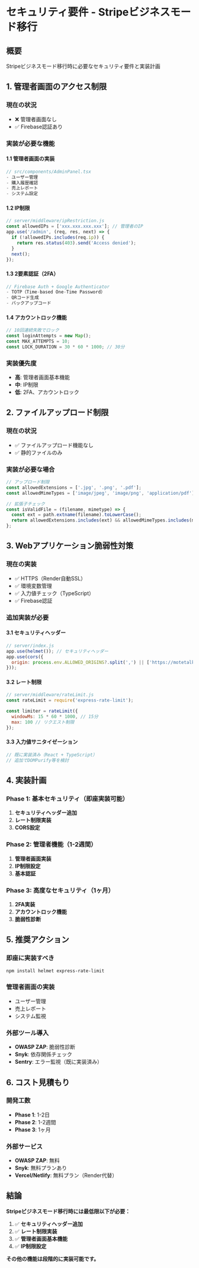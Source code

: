 # セキュリティ要件 - Stripeビジネスモード移行

## 概要
Stripeビジネスモード移行時に必要なセキュリティ要件と実装計画

## 1. 管理者画面のアクセス制限

### 現在の状況
- ❌ 管理者画面なし
- ✅ Firebase認証あり

### 実装が必要な機能

#### 1.1 管理者画面の実装
```typescript
// src/components/AdminPanel.tsx
- ユーザー管理
- 購入履歴確認
- 売上レポート
- システム設定
```

#### 1.2 IP制限
```javascript
// server/middleware/ipRestriction.js
const allowedIPs = ['xxx.xxx.xxx.xxx']; // 管理者のIP
app.use('/admin', (req, res, next) => {
  if (!allowedIPs.includes(req.ip)) {
    return res.status(403).send('Access denied');
  }
  next();
});
```

#### 1.3 2要素認証（2FA）
```typescript
// Firebase Auth + Google Authenticator
- TOTP（Time-based One-Time Password）
- QRコード生成
- バックアップコード
```

#### 1.4 アカウントロック機能
```javascript
// 10回連続失敗でロック
const loginAttempts = new Map();
const MAX_ATTEMPTS = 10;
const LOCK_DURATION = 30 * 60 * 1000; // 30分
```

### 実装優先度
- **高**: 管理者画面基本機能
- **中**: IP制限
- **低**: 2FA、アカウントロック

## 2. ファイルアップロード制限

### 現在の状況
- ✅ ファイルアップロード機能なし
- ✅ 静的ファイルのみ

### 実装が必要な場合
```javascript
// アップロード制限
const allowedExtensions = ['.jpg', '.png', '.pdf'];
const allowedMimeTypes = ['image/jpeg', 'image/png', 'application/pdf'];

// 拡張子チェック
const isValidFile = (filename, mimetype) => {
  const ext = path.extname(filename).toLowerCase();
  return allowedExtensions.includes(ext) && allowedMimeTypes.includes(mimetype);
};
```

## 3. Webアプリケーション脆弱性対策

### 現在の実装
- ✅ HTTPS（Render自動SSL）
- ✅ 環境変数管理
- ✅ 入力値チェック（TypeScript）
- ✅ Firebase認証

### 追加実装が必要

#### 3.1 セキュリティヘッダー
```javascript
// server/index.js
app.use(helmet()); // セキュリティヘッダー
app.use(cors({
  origin: process.env.ALLOWED_ORIGINS?.split(',') || ['https://motetalk-0723.onrender.com']
}));
```

#### 3.2 レート制限
```javascript
// server/middleware/rateLimit.js
const rateLimit = require('express-rate-limit');

const limiter = rateLimit({
  windowMs: 15 * 60 * 1000, // 15分
  max: 100 // リクエスト制限
});
```

#### 3.3 入力値サニタイゼーション
```javascript
// 既に実装済み（React + TypeScript）
// 追加でDOMPurify等を検討
```

## 4. 実装計画

### Phase 1: 基本セキュリティ（即座実装可能）
1. **セキュリティヘッダー追加**
2. **レート制限実装**
3. **CORS設定**

### Phase 2: 管理者機能（1-2週間）
1. **管理者画面実装**
2. **IP制限設定**
3. **基本認証**

### Phase 3: 高度なセキュリティ（1ヶ月）
1. **2FA実装**
2. **アカウントロック機能**
3. **脆弱性診断**

## 5. 推奨アクション

### 即座に実装すべき
```bash
npm install helmet express-rate-limit
```

### 管理者画面の実装
- ユーザー管理
- 売上レポート
- システム監視

### 外部ツール導入
- **OWASP ZAP**: 脆弱性診断
- **Snyk**: 依存関係チェック
- **Sentry**: エラー監視（既に実装済み）

## 6. コスト見積もり

### 開発工数
- **Phase 1**: 1-2日
- **Phase 2**: 1-2週間
- **Phase 3**: 1ヶ月

### 外部サービス
- **OWASP ZAP**: 無料
- **Snyk**: 無料プランあり
- **Vercel/Netlify**: 無料プラン（Render代替）

## 結論

**Stripeビジネスモード移行時には最低限以下が必要：**

1. ✅ **セキュリティヘッダー追加**
2. ✅ **レート制限実装**
3. ✅ **管理者画面基本機能**
4. ✅ **IP制限設定**

**その他の機能は段階的に実装可能です。** 